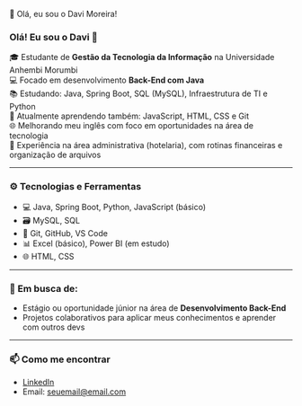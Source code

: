 👋 Olá, eu sou o Davi Moreira!
### Olá! Eu sou o Davi 👋

🎓 Estudante de **Gestão da Tecnologia da Informação** na Universidade Anhembi Morumbi  
💻 Focado em desenvolvimento **Back-End com Java**  
📚 Estudando: Java, Spring Boot, SQL (MySQL), Infraestrutura de TI e Python  
🌱 Atualmente aprendendo também: JavaScript, HTML, CSS e Git  
🌐 Melhorando meu inglês com foco em oportunidades na área de tecnologia  
🧾 Experiência na área administrativa (hotelaria), com rotinas financeiras e organização de arquivos  

---

### ⚙️ Tecnologias e Ferramentas

- 💻 Java, Spring Boot, Python, JavaScript (básico)
- 🗃️ MySQL, SQL
- 🔧 Git, GitHub, VS Code
- 📊 Excel (básico), Power BI (em estudo)
- 🌐 HTML, CSS

---

### 🚀 Em busca de:

- Estágio ou oportunidade júnior na área de **Desenvolvimento Back-End**
- Projetos colaborativos para aplicar meus conhecimentos e aprender com outros devs

---

### 📫 Como me encontrar

- [LinkedIn](https://www.linkedin.com/in/seu-usuario-linkedin)
- Email: seuemail@email.com
